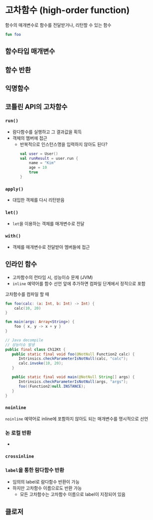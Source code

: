 # 고차함수 (high-order function)

함수의 매개변수로 함수를 전달받거나, 리턴할 수 있는 함수


```kotlin
fun foo
```

## 함수타입 매개변수

## 함수 반환

## 익명함수

## 코틀린 API의 고차함수

### `run()`

* 람다함수를 실행하고 그 결과값을 획득
* 객체의 멤버에 접근
  * 반복적으로 인스턴스명을 입력하지 않아도 된다?
    ```kotlin
    val user = User()
    val runResult = user.run {
        name = "Kim"
        age = 10
        true
    }
    ```

### `apply()`

* 대입한 객체를 다시 리턴받음

### `let()`

* `let`을 이용하는 객체를 매개변수로 전달

### `with()`

* 객체를 매개변수로 전달받아 멤버들에 접근

## 인라인 함수

* 고차함수의 런타임 시, 성능이슈 문제 (JVM)
* `inline` 예약어를 함수 선언 앞에 추가하면 컴파일 단계에서 정적으로 포함


고차함수를 컴파일 할 때 
```kotlin
fun foo(calc: (a: Int, b: Int) -> Int) {
    calc(10, 20)
}

fun main(args: Array<String>) {
    foo { x, y -> x + y }
}
```

```java
// Java decompile
// 성능이슈 발생
public final class Ch12Kt {
   public static final void foo(@NotNull Function2 calc) {
      Intrinsics.checkParameterIsNotNull(calc, "calc");
      calc.invoke(10, 20);
   }

   public static final void main(@NotNull String[] args) {
      Intrinsics.checkParameterIsNotNull(args, "args");
      foo((Function2)null.INSTANCE);
   }
}
```

### `noinline`

`noinline` 예약어로 inline에 포함하지 않아도 되는 매개변수를 명시적으로 선언

### 논 로컬 반환

* 


### `crossinline`

### `label`을 통한 람다함수 반환

* 임의의 label로 람다함수 반환이 가능
* 하지만 고차함수 이름으로도 반환 가능
  * 모든 고차함수는 고차함수 이름으로 label이 지정되어 있음

## 클로저



